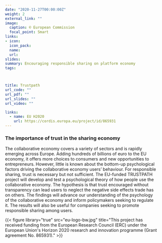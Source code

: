 ```yaml
---
date: "2020-11-27T00:00:00Z"
weight: 2
external_link: ""
image:
  caption: © European Commission
  focal_point: Smart
links:
- icon: 
  icon_pack: 
  name: 
  url: 
slides: 
summary: Encouraging responsible sharing on platform economy
tags:



title: Trustpath
url_code: ""
url_pdf: ""
url_slides: ""
url_video: ""

links:
  - name: EU H2020
    url: https://cordis.europa.eu/project/id/865931
---
```


<h3> The importance of trust in the sharing economy </h3> 



The collaborative economy covers a variety of sectors and is rapidly emerging across Europe. Adding hundreds of billions of euro to the EU economy, it offers more choices to consumers and new opportunities to entrepreneurs. However, little is known about the bottom-up psychological factors driving the collaborative economy users’ behaviour. For responsible sharing, trust is necessary but not sufficient. The EU-funded TRUSTPATH project will develop and test a psychological theory of how people use the collaborative economy. The hypothesis is that trust encouraged without transparency can lead users to neglect the negative side effects trade has on others. The findings will advance our understanding of the psychology of the collaborative economy and inform policymakers seeking to regulate it. The results will also be useful for companies seeking to promote responsible sharing among users.

{{< figure library="true" src="eu-logo-bw.jpg" title="This project has received funding from the European Research Council (ERC) under the European Union's Horizon 2020 research and innovation programme (Grant agreement No. 865931)." >}} 
